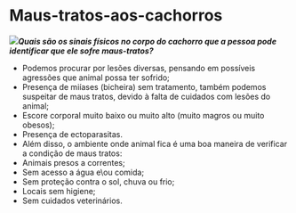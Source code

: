 # Maus-tratos-aos-cachorros

<div align-"center">
<img src="https://i.im.ge/2023/10/24/tAdRnr.images-23.jpg"

***Quais são os sinais físicos no corpo do cachorro que a pessoa pode identificar que ele sofre maus-tratos?***

- Podemos procurar por lesões diversas, pensando em possíveis agressões que animal possa ter sofrido;
- Presença de miíases (bicheira) sem tratamento, também podemos suspeitar de maus tratos, devido à falta de cuidados com lesões do animal;
- Escore corporal muito baixo ou muito alto (muito magros ou muito obesos);
- Presença de ectoparasitas.
- Além disso, o ambiente onde animal fica é uma boa maneira de verificar a condição de maus tratos:
- Animais presos a correntes;
- Sem acesso a água e\ou comida;
- Sem proteção contra o sol, chuva ou frio;
- Locais sem higiene;
- Sem cuidados veterinários.
